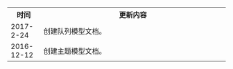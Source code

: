 <table><tbody>
<th width=15%>时间</th>
<th>更新内容</th>
<tr>
<td> 2017-2-24</td>
<td> 创建队列模型文档。</td>
</tr>
<tr>
<td> 2016-12-12</td>
<td> 创建主题模型文档。</td>
</tr>
</tbody></table>
